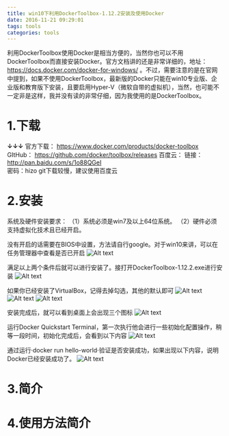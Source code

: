 ```yaml
---
title: win10下利用DockerToolbox-1.12.2安装及使用Docker
date: 2016-11-21 09:29:01
tags: tools
categories: tools
---
```


利用DockerToolbox使用Docker是相当方便的，当然你也可以不用DockerToolbox而直接安装Docker。官方文档讲的还是非常详细的，地址：https://docs.docker.com/docker-for-windows/ 。不过，需要注意的是在官网中提到，如果不使用DockerToolbox，最新版的Docker只能在win10专业版、企业版和教育版下安装，且要启用Hyper-V（微软自带的虚拟机），当然，也可能不一定非是这样，我并没有读的非常仔细，因为我使用的是DockerToolbox。

# 1.下载
**↓↓↓**
官方下载：
https://www.docker.com/products/docker-toolbox
GItHub：
https://github.com/docker/toolbox/releases
百度云：
链接：http://pan.baidu.com/s/1o88QGeI  
密码：hizo
git下载较慢，建议使用百度云
<!-- more -->
# 2.安装
系统及硬件安装要求：
（1）系统必须是win7及以上64位系统。
（2）硬件必须支持虚拟化技术且已经开启。

没有开启的话需要在BIOS中设置，方法请自行google。对于win10来讲，可以在任务管理器中查看是否已开启
![Alt text](http://7xsp5x.com2.z0.glb.clouddn.com/docker-install-win%E8%99%9A%E6%8B%9F%E5%8C%96.png)

满足以上两个条件后就可以进行安装了。接打开DockerToolbox-1.12.2.exe进行安装
![Alt text](http://7xsp5x.com2.z0.glb.clouddn.com/docker-install-%E5%AE%89%E8%A3%851.png)

如果你已经安装了VirtualBox，记得去掉勾选，其他的默认即可
![Alt text](http://7xsp5x.com2.z0.glb.clouddn.com/docker-install-%E5%AE%89%E8%A3%852.png)
![Alt text](http://7xsp5x.com2.z0.glb.clouddn.com/docker-install-%E5%AE%89%E8%A3%853.png)
![Alt text](http://7xsp5x.com2.z0.glb.clouddn.com/docker-install-%E5%AE%89%E8%A3%854.png)

安装完成后，就可以看到桌面上会出现三个图标
![Alt text](http://7xsp5x.com2.z0.glb.clouddn.com/docker-install-%E5%AE%8C%E6%88%90%E6%88%AA%E5%9B%BE.png)

运行Docker Quickstart Terminal，第一次执行他会进行一些初始化配置操作，稍等一段时间，初始化完成后，会看到以下内容
![Alt text](http://7xsp5x.com2.z0.glb.clouddn.com/docker-install-docker%E5%88%9D%E5%A7%8B%E5%8C%96.png)

通过运行·docker run hello-world·验证是否安装成功，如果出现以下内容，说明Docker已经安装成功了。
![Alt text](http://7xsp5x.com2.z0.glb.clouddn.com/docker-install-docker%E5%AE%89%E8%A3%85%E6%B5%8B%E8%AF%95.png)

# 3.简介


# 4.使用方法简介
